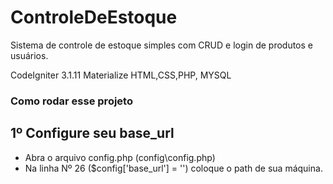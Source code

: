 # ControleDeEstoque
Sistema de controle de estoque simples com CRUD e login de produtos e usuários.

CodeIgniter 3.1.11
Materialize
HTML,CSS,PHP, MYSQL

### Como rodar esse projeto

## 1º Configure seu base_url
 - Abra o arquivo config.php (config\config.php)
 - Na linha Nº 26 ($config['base_url'] = '') coloque o path de sua máquina.


